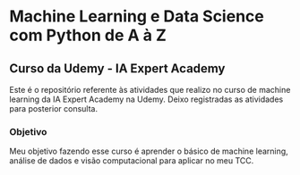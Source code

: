 # Machine Learning e Data Science com Python de A à Z
## Curso da Udemy - IA Expert Academy

Este é o repositório referente às atividades que realizo no curso de machine learning da IA Expert Academy na Udemy. Deixo registradas as atividades para posterior consulta.

### Objetivo

Meu objetivo fazendo esse curso é aprender o básico de machine learning, análise de dados e visão computacional para aplicar no meu TCC.